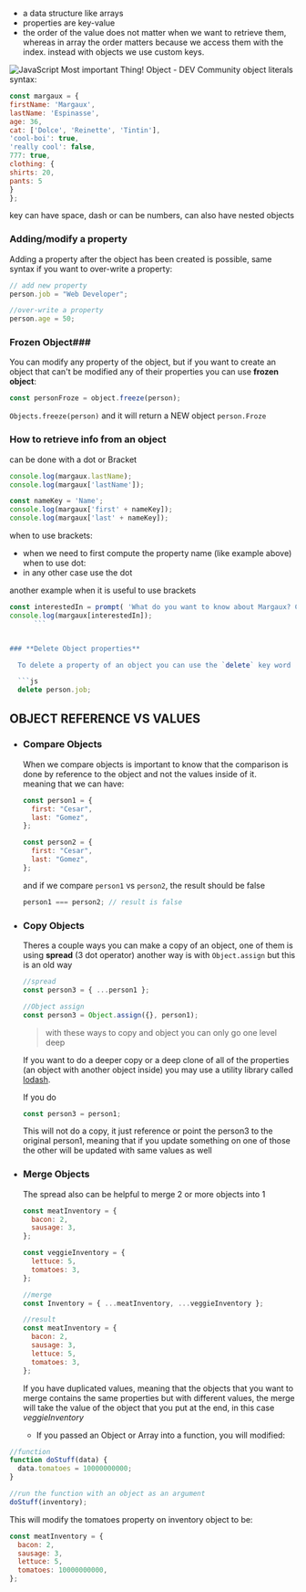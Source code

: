 
- a data structure like arrays
- properties are key-value
- the order of the value does not matter when we want to retrieve them, whereas in array the order matters because we access them with the index. instead with objects we use custom keys. 
  
![JavaScript Most important Thing! Object - DEV Community](https://media2.dev.to/dynamic/image/width=800%2Cheight=%2Cfit=scale-down%2Cgravity=auto%2Cformat=auto/https%3A%2F%2Fdev-to-uploads.s3.amazonaws.com%2Fuploads%2Farticles%2Fvmjy1hoc7uz7glniywz9.png)
object literals syntax:
```js
const margaux = {
firstName: 'Margaux',
lastName: 'Espinasse',
age: 36,
cat: ['Dolce', 'Reinette', 'Tintin'],
'cool-boi': true,
'really cool': false,
777: true,
clothing: {
shirts: 20,
pants: 5
}
};
```
key can have space, dash or can be numbers, can also have nested objects

### **Adding/modify a property**

  Adding a property after the object has been created is possible, same syntax if you want to over-write a property:

  ```js
  // add new property
  person.job = "Web Developer";

  //over-write a property
  person.age = 50;
  ```


### Frozen Object###

  You can modify any property of the object, but if you want to create an object that can't be modified any of their properties you can use **frozen object**:

  ```js
  const personFroze = object.freeze(person);
  ```

`Objects.freeze(person)` and it will return a NEW object `person.Froze`

### How to retrieve info from an object
can be done with a dot or Bracket

```js
console.log(margaux.lastName);
console.log(margaux['lastName']);

const nameKey = 'Name';
console.log(margaux['first' + nameKey]);
console.log(margaux['last' + nameKey]);

```
when to use brackets:
- when we need to first compute the property name (like example above)
when to use dot:
- in any other case use the dot

another example when it is useful to use brackets
```js
const interestedIn = prompt( 'What do you want to know about Margaux? Choose between firstName, lastName, age and cat');
console.log(margaux[interestedIn]);
      ```


### **Delete Object properties**

  To delete a property of an object you can use the `delete` key word

  ```js
  delete person.job;
  ```


## **OBJECT REFERENCE VS VALUES**

- ### **Compare Objects**

  When we compare objects is important to know that the comparison is done by reference to the object and not the values inside of it.  
  meaning that we can have:

  ```js
  const person1 = {
    first: "Cesar",
    last: "Gomez",
  };

  const person2 = {
    first: "Cesar",
    last: "Gomez",
  };
  ```

  and if we compare `person1` vs `person2`, the result should be false

  ```js
  person1 === person2; // result is false
  ```

- ### Copy Objects

  Theres a couple ways you can make a copy of an object, one of them is using **spread** (3 dot operator) another way is with `Object.assign` but this is an old way

  ```js
  //spread
  const person3 = { ...person1 };

  //Object assign
  const person3 = Object.assign({}, person1);
  ```

  > with these ways to copy and object you can only go one level deep

  If you want to do a deeper copy or a deep clone of all of the properties (an object with another object inside) you may use a utility library called [lodash](https://lodash.com/).

  If you do

  ```js
  const person3 = person1;
  ```

  This will not do a copy, it just reference or point the person3 to the original person1, meaning that if you update something on one of those the other will be updated with same values as well


- ### **Merge Objects**

  The spread also can be helpful to merge 2 or more objects into 1

  ```js
  const meatInventory = {
    bacon: 2,
    sausage: 3,
  };

  const veggieInventory = {
    lettuce: 5,
    tomatoes: 3,
  };

  //merge
  const Inventory = { ...meatInventory, ...veggieInventory };

  //result
  const meatInventory = {
    bacon: 2,
    sausage: 3,
    lettuce: 5,
    tomatoes: 3,
  };
  ```

  If you have duplicated values, meaning that the objects that you want to merge contains the same properties but with different values, the merge will take the value of the object that you put at the end, in this case _veggieInventory_
  

  - If you passed an Object or Array into a function, you will modified:

```js
//function
function doStuff(data) {
  data.tomatoes = 10000000000;
}

//run the function with an object as an argument
doStuff(inventory);
```

This will modify the tomatoes property on inventory object to be:

```js
const meatInventory = {
  bacon: 2,
  sausage: 3,
  lettuce: 5,
  tomatoes: 10000000000,
};
```

